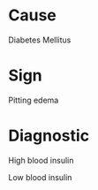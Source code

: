 # Cause

Diabetes Mellitus

# Sign

Pitting edema

# Diagnostic

High blood insulin

Low blood insulin
